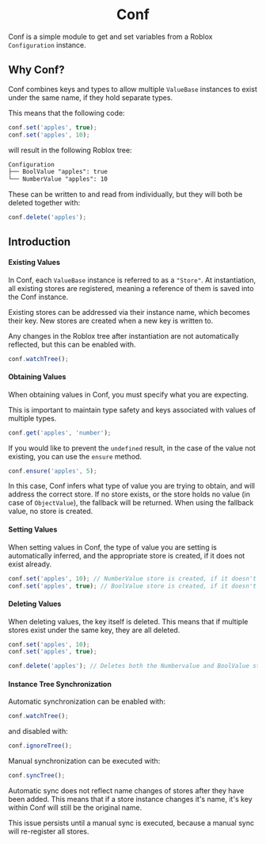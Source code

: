 <div align="center">
    <h1>Conf</h1>
</div>

Conf is a simple module to get and set variables from a Roblox `Configuration` instance.

## Why Conf?

Conf combines keys and types to allow multiple `ValueBase` instances to exist under the same name, if they hold separate types.

This means that the following code:

```ts
conf.set('apples', true);
conf.set('apples', 10);
```

will result in the following Roblox tree:

```md
Configuration
├── BoolValue "apples": true
└── NumberValue "apples": 10
```

These can be written to and read from individually, but they will
both be deleted together with:

```ts
conf.delete('apples');
```

## Introduction

#### **Existing Values**

In Conf, each `ValueBase` instance is referred to as a `"Store"`. At instantiation, all existing stores are registered, meaning a reference of them is saved into the Conf instance.

Existing stores can be addressed via their instance name, which becomes their key. New stores are created when a new key is written to.

Any changes in the Roblox tree after instantiation are not automatically reflected, but this can be enabled with.

```ts
conf.watchTree();
```

#### **Obtaining Values**

When obtaining values in Conf, you must specify what you are expecting.

This is important to maintain type safety and keys associated with values of multiple types.

```ts
conf.get('apples', 'number');
```

If you would like to prevent the `undefined` result, in the case of the value not existing, you can use the `ensure` method.

```ts
conf.ensure('apples', 5);
```

In this case, Conf infers what type of value you are trying to obtain, and will address the correct store. If no store exists, or the store holds no value (in case of `ObjectValue`), the fallback will be returned. When using the fallback value, no store is created.

#### **Setting Values**

When setting values in Conf, the type of value you are setting is automatically
inferred, and the appropriate store is created, if it does not exist already.

```ts
conf.set('apples', 10); // NumberValue store is created, if it doesn't exist
conf.set('apples', true); // BoolValue store is created, if it doesn't exist
```

#### **Deleting Values**

When deleting values, the key itself is deleted. This means that if multiple stores exist under the same key, they are all deleted.

```ts
conf.set('apples', 10);
conf.set('apples', true);

conf.delete('apples'); // Deletes both the Numbervalue and BoolValue store
```

#### **Instance Tree Synchronization**

Automatic synchronization can be enabled with:

```ts
conf.watchTree();
```

and disabled with:

```ts
conf.ignoreTree();
```

Manual synchronization can be executed with:

```ts
conf.syncTree();
```

Automatic sync does not reflect name changes of stores after they have
been added. This means that if a store instance changes it's name, it's key within Conf will still be the original name.

This issue persists until a manual sync is executed, because a manual sync will re-register all stores.
